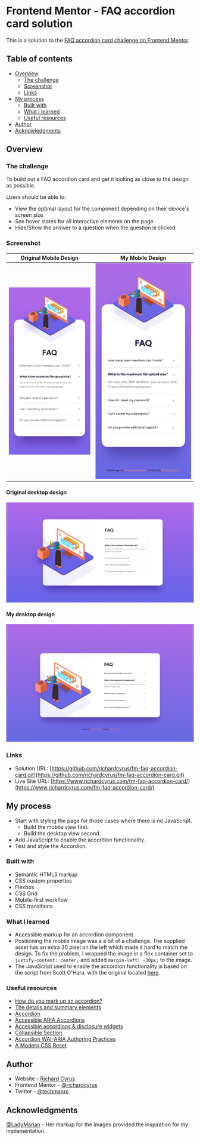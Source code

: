 # Frontend Mentor - FAQ accordion card solution

This is a solution to the [FAQ accordion card challenge on Frontend Mentor](https://www.frontendmentor.io/challenges/faq-accordion-card-XlyjD0Oam).

## Table of contents

- [Overview](#overview)
  - [The challenge](#the-challenge)
  - [Screenshot](#screenshot)
  - [Links](#links)
- [My process](#my-process)
  - [Built with](#built-with)
  - [What I learned](#what-i-learned)
  - [Useful resources](#useful-resources)
- [Author](#author)
- [Acknowledgments](#acknowledgments)

## Overview

### The challenge

To build out a FAQ accordion card and get it looking as close to the design as possible.

Users should be able to:

- View the optimal layout for the component depending on their device's screen size
- See hover states for all interactive elements on the page
- Hide/Show the answer to a question when the question is clicked

### Screenshot

Original Mobile Design | My Mobile Design
:--:|:--:
![Original mobile design for the FAQ accordion card coding challenge](./design/reference/mobile-design.jpg) | ![My mobile design](./design/screenshots/mobile-screenshot.jpg)

#### Original desktop design

![Original desktop design for the FAQ accordion card coding challenge](./design/reference/desktop-design.jpg)

#### My desktop design

![My desktop design](./design/screenshots/desktop-screenshot.jpg)

### Links

- Solution URL: [https://github.com/richardcyrus/fm-faq-accordion-card.git](https://github.com/richardcyrus/fm-faq-accordion-card.git)
- Live Site URL: [https://www.richardcyrus.com/fm-faq-accordion-card/](https://www.richardcyrus.com/fm-faq-accordion-card/)

## My process

- Start with styling the page for those cases where there is no JavaScript.
  - Build the mobile view first.
  - Build the desktop view second.
- Add JavaScript to enable the accordion functionality.
- Test and style the Accordion.

### Built with

- Semantic HTML5 markup
- CSS custom properties
- Flexbox
- CSS Grid
- Mobile-first workflow
- CSS transitions

### What I learned

- Accessible markup for an accordion component.
- Positioning the mobile image was a a bit of a challenge. The supplied asset has an extra 30 pixel on the left which made it hard to match the design. To fix the problem, I wrapped the image in a flex container set to `justify-content: center;` and added `margin-left: -30px;` to the image.
- The JavaScript used to enable the accordion functionality is based on the script from Scott O'Hara, with the original located [here](https://github.com/scottaohara/a11y_accordions).

### Useful resources

- [How do you mark up an accordion?](https://www.sarasoueidan.com/blog/accordion-markup/)
- [The details and summary elements](https://www.scottohara.me/blog/2018/09/03/details-and-summary.html)
- [Accordion](https://davatron5000.github.io/a11y-nutrition-cards/components/accordion)
- [Accessible ARIA Accordions](https://www.scottohara.me/blog/2017/10/25/accordion-release.html)
- [Accessible accordions & disclosure widgets](https://github.com/scottaohara/a11y_accordions)
- [Collapsible Section](https://inclusive-components.design/collapsible-sections/)
- [Accordion WAI-ARIA Authoring Practices](https://www.w3.org/TR/wai-aria-practices-1.1/#accordion)
- [A Modern CSS Reset](https://piccalil.li/blog/a-modern-css-reset/)

## Author

- Website - [Richard Cyrus](https://www.richardcyrus.com)
- Frontend Mentor - [@richardcyrus](https://www.frontendmentor.io/profile/richardcyrus)
- Twitter - [@techmanrc](https://www.twitter.com/techmanrc)

## Acknowledgments

[@LadyMarian](https://www.frontendmentor.io/profile/LadyMarian) - Her markup for the images provided the inspiration for my implementation.
